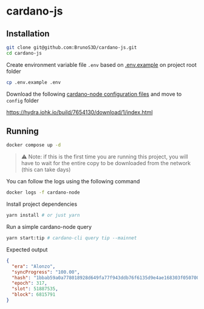 # cardano-js

## Installation

```bash
git clone git@github.com:BrunoS3D/cardano-js.git
cd cardano-js
```

Create environment variable file `.env` based on [.env.example](./.env.example) on project root folder

```bash
cp .env.example .env
```

Download the following [cardano-node configuration files](https://github.com/input-output-hk/cardano-node/blob/master/doc/stake-pool-operations/getConfigFiles_AND_Connect.md) and move to `config` folder

https://hydra.iohk.io/build/7654130/download/1/index.html

## Running

```bash
docker compose up -d
```

> ⚠ Note: if this is the first time you are running this project, you will have to wait for the entire copy to be downloaded from the network (this can take days)

You can follow the logs using the following command

```bash
docker logs -f cardano-node
```

Install project dependencies

```bash
yarn install # or just yarn
```

Run a simple cardano-node query

```bash
yarn start:tip # cardano-cli query tip --mainnet
```

Expected output

```json
{
  "era": "Alonzo",
  "syncProgress": "100.00",
  "hash": "1bbab59a0a778018928d649fa77f943ddb76f6135d9e4ae168303f050700cff6",
  "epoch": 317,
  "slot": 51887535,
  "block": 6815791
}
```

